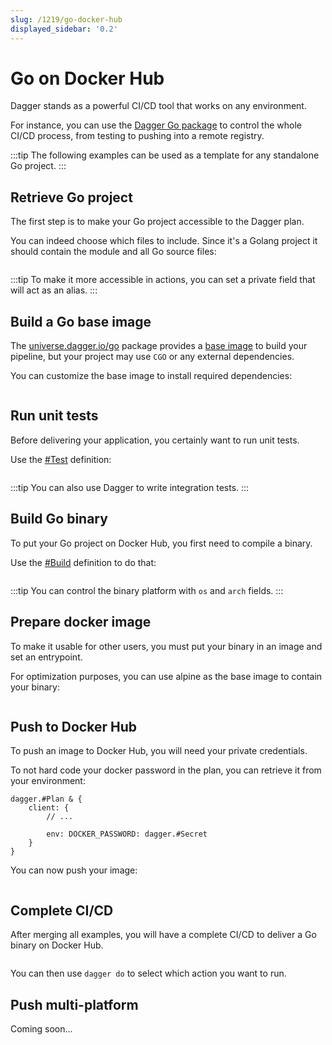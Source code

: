 ```yaml
---
slug: /1219/go-docker-hub
displayed_sidebar: '0.2'
---
```


# Go on Docker Hub

Dagger stands as a powerful CI/CD tool that works on any environment.

For instance, you can use the [Dagger Go package](https://github.com/dagger/dagger/tree/main/pkg/universe.dagger.io/go)
to control the whole CI/CD process, from testing to pushing into a remote registry.

:::tip
The following examples can be used as a template for any standalone Go project.
:::

## Retrieve Go project

The first step is to make your Go project accessible to the Dagger plan.

You can indeed choose which files to include. Since it's a Golang project
it should contain the module and all Go source files:

```cue file=../tests/use-cases/ci-cd-for-go-project/retrieve-go-project/dagger.cue

```

:::tip
To make it more accessible in actions, you can set a private field that will
act as an alias.
:::

## Build a Go base image

The [universe.dagger.io/go](https://github.com/dagger/dagger/tree/main/pkg/universe.dagger.io/go)
package provides a [base image](https://github.com/dagger/dagger/blob/main/pkg/universe.dagger.io/go/image.cue)
to build your pipeline, but your project may use `CGO` or any external dependencies.

You can customize the base image to install required dependencies:

```cue file=../tests/use-cases/ci-cd-for-go-project/base.cue.fragment

```

## Run unit tests

Before delivering your application, you certainly want to run unit tests.

Use the [#Test](https://github.com/dagger/dagger/blob/main/pkg/universe.dagger.io/go/test.cue)
definition:

```cue file=../tests/use-cases/ci-cd-for-go-project/test.cue.fragment

```

<!-- FIXME(TomChv): we should write a bunch of documentation about TDD with dagger -->

:::tip
You can also use Dagger to write integration tests.
:::

## Build Go binary

To put your Go project on Docker Hub, you first need to compile a binary.

Use the [#Build](https://github.com/dagger/dagger/blob/main/pkg/universe.dagger.io/go/build.cue)
definition to do that:

```cue file=../tests/use-cases/ci-cd-for-go-project/build.cue.fragment

```

:::tip
You can control the binary platform with `os` and `arch` fields.
:::

## Prepare docker image

To make it usable for other users, you must put your binary in an image and set an entrypoint.

For optimization purposes, you can use alpine as the base image to contain your binary:

```cue file=../tests/use-cases/ci-cd-for-go-project/image.cue.fragment

```

## Push to Docker Hub

To push an image to Docker Hub, you will need your private credentials.

To not hard code your docker password in the plan, you can retrieve it
from your environment:

```cue
dagger.#Plan & {
    client: {
        // ...

        env: DOCKER_PASSWORD: dagger.#Secret
    }
}
```

You can now push your image:

```cue file=../tests/use-cases/ci-cd-for-go-project/push.cue.fragment

```

## Complete CI/CD

After merging all examples, you will have a complete CI/CD to deliver a Go
binary on Docker Hub.

```cue file=../tests/use-cases/ci-cd-for-go-project/complete-ci-cd/dagger.cue

```

You can then use `dagger do` to select which action you want to run.

## Push multi-platform

Coming soon...
